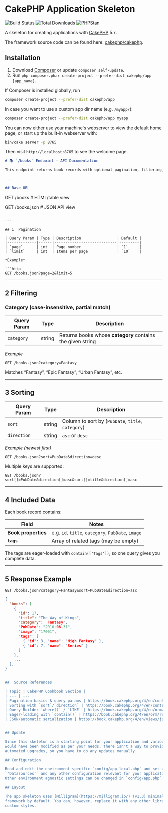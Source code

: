 # CakePHP Application Skeleton

![Build Status](https://github.com/cakephp/app/actions/workflows/ci.yml/badge.svg?branch=5.x)
[![Total Downloads](https://img.shields.io/packagist/dt/cakephp/app.svg?style=flat-square)](https://packagist.org/packages/cakephp/app)
[![PHPStan](https://img.shields.io/badge/PHPStan-level%208-brightgreen.svg?style=flat-square)](https://github.com/phpstan/phpstan)

A skeleton for creating applications with [CakePHP](https://cakephp.org) 5.x.

The framework source code can be found here: [cakephp/cakephp](https://github.com/cakephp/cakephp).

## Installation

1. Download [Composer](https://getcomposer.org/doc/00-intro.md) or update `composer self-update`.
2. Run `php composer.phar create-project --prefer-dist cakephp/app [app_name]`.

If Composer is installed globally, run

```bash
composer create-project --prefer-dist cakephp/app
```

In case you want to use a custom app dir name (e.g. `/myapp/`):

```bash
composer create-project --prefer-dist cakephp/app myapp
```

You can now either use your machine's webserver to view the default home page, or start
up the built-in webserver with:

```bash
bin/cake server -p 8765
```

Then visit `http://localhost:8765` to see the welcome page.



```markdown
# 📚 `/books` Endpoint – API Documentation

This endpoint returns book records with optional pagination, filtering, sorting, and eager-loaded tags. All examples assume the JSON format (`/books.json`) but work the same without the extension if the client sends `Accept: application/json`.

---

## Base URL

```

GET /books            # HTML/table view

GET /books.json       # JSON API view

```

---

## 1  Pagination

| Query Param | Type | Description                | Default |
|-------------|------|----------------------------|---------|
| `page`      | int  | Page number                | `1`     |
| `limit`     | int  | Items per page             | `10`    |

*Example*

```http
GET /books.json?page=2&limit=5

```

---

## 2 Filtering

### Category (case-insensitive, partial match)

| Query Param | Type | Description |
| --- | --- | --- |
| `category` | string | Returns books whose **category** contains the given string |

*Example*

```
GET /books.json?category=Fantasy

```

Matches “Fantasy”, “Epic Fantasy”, “Urban Fantasy”, etc.

---

## 3 Sorting

| Query Param | Type | Description |
| --- | --- | --- |
| `sort` | string | Column to sort by (`PubDate`, `title`, `category`) |
| `direction` | string | `asc` or `desc` |

*Example (newest first)*

```
GET /books.json?sort=PubDate&direction=desc

```

Multiple keys are supported:

```
GET /books.json?sort[]=PubDate&direction[]=asc&sort[]=title&direction[]=asc

```

---

## 4 Included Data

Each book record contains:

| Field | Notes |
| --- | --- |
| **Book properties** | e.g. `id`, `title`, `category`, `PubDate`, `image` |
| **`tags`** | Array of related tags (may be empty) |

The tags are eager-loaded with `contain(['Tags'])`, so one query gives you complete data.

---

## 5 Response Example

```
GET /books.json?category=Fantasy&sort=PubDate&direction=asc

```

```json
{
  "books": [
    {
      "id": 17,
      "title": "The Way of Kings",
      "category":  Fantasy",
      "PubDate": "2010-08-31",
      "image": "17001",
      "tags": [
        { "id": 3, "name": "High Fantasy" },
        { "id": 7, "name": "Series" }
      ]
    },
    ...
  ],
}


##  Source References

| Topic | CakePHP Cookbook Section |
| --- | --- |
| Pagination basics & query params | https://book.cakephp.org/4/en/controllers/components/pagination.html |
| Sorting with `sort`/`direction` | https://book.cakephp.org/4/en/controllers/components/pagination.html#sorting-data |
| Query Builder `where()` / `LIKE` | https://book.cakephp.org/4/en/orm/query-builder.html#where-conditions |
| Eager-loading with `contain()` | https://book.cakephp.org/4/en/orm/retrieving-data-and-resultsets.html#eager-loading-associations |
| JSON/automatic serialization | https://book.cakephp.org/4/en/views/json-and-xml-views.html#enabling-automatic-serialization |


## Update

Since this skeleton is a starting point for your application and various files
would have been modified as per your needs, there isn't a way to provide
automated upgrades, so you have to do any updates manually.

## Configuration

Read and edit the environment specific `config/app_local.php` and set up the
`'Datasources'` and any other configuration relevant for your application.
Other environment agnostic settings can be changed in `config/app.php`.

## Layout

The app skeleton uses [Milligram](https://milligram.io/) (v1.3) minimalist CSS
framework by default. You can, however, replace it with any other library or
custom styles.

